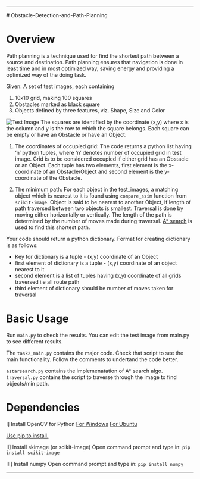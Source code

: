 <hr>
# Obstacle-Detection-and-Path-Planning

Overview
============
Path planning is a technique used for find the shortest path between a source and destination.
Path planning ensures that navigation is done in least time and in most optimized way, saving energy and providing a optimized way of the doing task.

Given:
A set of test images, each containing
1. 10x10 grid, making 100 squares
2. Obstacles marked as black square
3. Objects defined by three features, viz. Shape, Size and Color 

![Test Image](https://github.com/Aniruddha-Tapas/Obstacle-Detection-and-Path-Finding/blob/master/test_images/test_image3.jpg)
The squares are identified by the coordinate (x,y) where x is the column and y is the row to which the square belongs. Each square
can be empty or have an Obstacle or have an Object.

1. The coordinates of occupied grid:
The code returns a python list having ‘n’ python tuples, where ‘n’ denotes number of occupied grid in test image. Grid is to be considered occupied if either grid has an Obstacle or an Object. Each tuple has two elements, first element is the x-coordinate of an Obstacle/Object and second element is the y-coordinate of the Obstacle.

2. The minimum path:
For each object in the test_images, a matching object which is nearest to it is found using `compare_ssim` function from `scikit-image`. Object is said to be nearest to another Object, if length of path traversed between two objects is smallest. Traversal is done by moving either horizontally or vertically. The length of the path is determined by the number of moves made during traversal. [A* search](https://en.wikipedia.org/wiki/A*_search_algorithm) is used to find this shortest path.

Your code should return a python dictionary. Format for creating dictionary is as
follows:
* Key for dictionary is a tuple - (x,y) coordinate of an Object
* first element of dictionary is a tuple - (x,y) coordinate of an object nearest to it
* second element is a list of tuples having (x,y) coordinate of all grids traversed i.e all route path
* third element of dictionary should be number of moves taken for traversal


Basic Usage
===========

Run `main.py` to check the results.
You can edit the test image from main.py to see different results.

The `task2_main.py` contains the major code.
Check that script to see the main functionality.
Follow the comments to undertand the code better.

`astarsearch.py` contains the implemenatation of A* search algo. 
`traversal.py` contains the script to traverse through the image to find objects/min path. 

Dependencies
============
I]
Install OpenCV for Python
[For Windows](http://docs.opencv.org/3.1.0/d5/de5/tutorial_py_setup_in_windows.html)
[For Ubuntu](http://www.pyimagesearch.com/2015/06/22/install-opencv-3-0-and-python-2-7-on-ubuntu/)


[Use pip to install.](https://pypi.python.org/pypi/pip)

II]
Install skimage (or scikit-image)
Open command prompt and type in:
```pip install scikit-image```

III]
Install numpy 
Open command prompt and type in:
```pip install numpy```

<hr>
